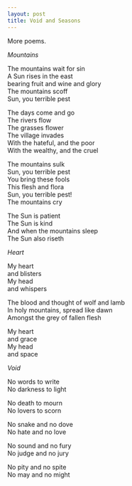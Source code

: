 ```yaml
---
layout: post
title: Void and Seasons
---
```


More poems.

*Mountains*

The mountains wait for sin  
A Sun rises in the east  
bearing fruit and wine and glory  
The mountains scoff  
Sun, you terrible pest  

The days come and go  
The rivers flow  
The grasses flower  
The village invades  
With the hateful, and the poor  
With the wealthy, and the cruel  

The mountains sulk  
Sun, you terrible pest  
You bring these fools  
This flesh and flora  
Sun, you terrible pest!  
The mountains cry  

The Sun is patient  
The Sun is kind  
And when the mountains sleep  
The Sun also riseth

*Heart*
  
My heart  
and blisters  
My head  
and whispers  

The blood and thought of wolf and lamb  
In holy mountains, spread like dawn  
Amongst the grey of fallen flesh  
  
My heart  
and grace  
My head  
and space

*Void*

No words to write  
No darkness to light  

No death to mourn  
No lovers to scorn  

No snake and no dove  
No hate and no love  

No sound and no fury  
No judge and no jury  

No pity and no spite  
No may and no might  